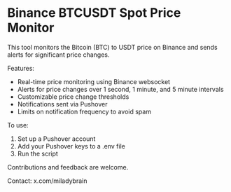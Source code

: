 # Binance BTCUSDT Spot Price Monitor

This tool monitors the Bitcoin (BTC) to USDT price on Binance and sends alerts for significant price changes.

Features:

- Real-time price monitoring using Binance websocket
- Alerts for price changes over 1 second, 1 minute, and 5 minute intervals
- Customizable price change thresholds
- Notifications sent via Pushover
- Limits on notification frequency to avoid spam

To use:

1. Set up a Pushover account
2. Add your Pushover keys to a .env file
3. Run the script

Contributions and feedback are welcome.

Contact: x.com/miladybrain
